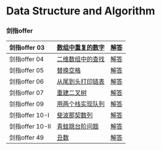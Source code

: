 # Data Structure and Algorithm

### 剑指offer

| 剑指offer 03    | [数组中重复的数字](/剑指offer/数组中重复的数字/Question.md) | [解答](/剑指offer/数组中重复的数字/Solution.md) |
|:-|:-|:-|
| 剑指offer 04    | [二维数组中的查找](/剑指offer/二维数组中的查找/Question.md) | [解答](/剑指offer/二维数组中的查找/Solution.md) |
| 剑指offer 05    | [替换空格](/剑指offer/替换空格/Question.md)                 | [解答](/剑指offer/替换空格/Solution.md)         |
| 剑指offer 06    | [从尾到头打印链表](/剑指offer/从尾到头打印链表/Question.md) | [解答](/剑指offer/从尾到头打印链表/Solution.md) |
| 剑指offer 07    | [重建二叉树](/剑指offer/重建二叉树/Question.md)             | [解答](/剑指offer/重建二叉树/Solution.md)       |
| 剑指offer 09    | [用两个栈实现队列](/剑指offer/用两个栈实现队列/Question.md) | [解答](/剑指offer/用两个栈实现队列/Solution.md) |
|剑指offer 10-I|[斐波那契数列](/剑指offer/斐波那契数列/Question.md)|[解答](/剑指offer/斐波那契数列/Solution.md)|
|剑指offer 10-II|[青蛙跳台阶问题](/剑指offer/青蛙跳台阶问题/Question.md)|[解答](/剑指offer/青蛙跳台阶问题/Solution.md)|
|剑指offer 49|[丑数](/剑指offer/丑数/Question.md)|[解答](/剑指offer/丑数/Solution.md)|

